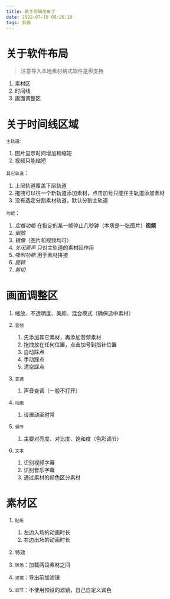 ```yaml
---
title: 新手剪辑发车了
date: 2022-07-10 08:26:10
tags: 剪辑
---
```


# 关于软件布局
> 注意导入本地素材格式软件是否支持
1. 素材区
2. 时间线
3. 画面调整区
   
# 关于时间线区域
`主轨道`:
1. 图片显示时间增加和缩短
2. 视频只能缩短

`其它轨道`：
1. 上层轨道覆盖下层轨道
2. 拖拽可以往一个新轨道添加素材，点击加号只能往主轨道添加素材
3. 没有选定分割素材轨道，默认分割主轨道

`功能`：
1. *定格功能* 在指定的某一帧停止几秒钟（本质是一张图片）**视频**
2. *倒放*
3. *镜像*（图片和视频均可）
4. *关闭原声* 只对主轨道的素材起作用
5. *吸附功能* 用于素材拼接
6. *旋转*
7. *剪切*

# 画面调整区
1. 缩放、不透明度、美颜、混合模式（确保选中素材）
   
2. `音频`
   1. 先添加其它素材，再添加音频素材
   2. 拖拽放在任何位置，点击加号到指针位置
   3. 自动踩点
   4. 手动踩点
   5. 清空踩点

3. `变速`
   1. 声音变调（一般不打开）
   
4. `动画`
   1. 设置动画时常

5. `调节`
   1. 主要对亮度、对比度、饱和度（色彩调节）

6. `文本`
   1. 识别视频字幕
   2. 识别音乐字幕
   3. 通过素材的颜色区分素材

# 素材区
1. `贴纸`
   1. 左边入场的动画时长
   2. 右边出场的动画时长

2. 特效
3. `转场`：加载两段素材之间
4. `滤镜`：导出前加滤镜
5. `调节`：不使用预设的滤镜，自己自定义调色


